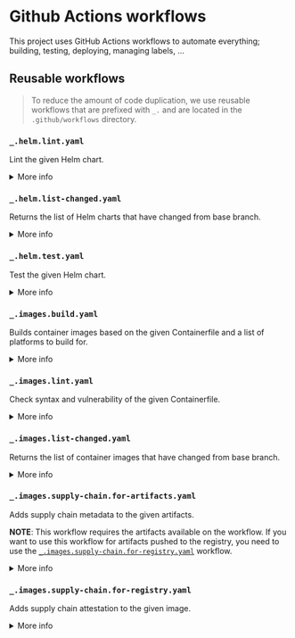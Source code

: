 # Github Actions workflows

This project uses GitHub Actions workflows to automate everything; building,
testing, deploying, managing labels, ...

## Reusable workflows

> To reduce the amount of code duplication, we use reusable workflows that are
> prefixed with `_.` and are located in the `.github/workflows` directory.

### `_.helm.lint.yaml`

Lint the given Helm chart.

<details>
<summary> More info </summary>

#### Workflow usage

```yaml
---
steps:
  lint:
    uses: ./.github/workflows/_.helm.lint.yaml
    with:
      chart: # Path to the Helm chart to lint.
```

</details>

### `_.helm.list-changed.yaml`

Returns the list of Helm charts that have changed from base branch.

<details>
<summary> More info </summary>

#### Workflow usage

```yaml
---
steps:
  list-changed:
    uses: ./.github/workflows/_.helm.list-changed.yaml
```

#### Outputs

##### `charts`

JSON list of changed Helm charts.

</details>

### `_.helm.test.yaml`

Test the given Helm chart.

<details>
<summary> More info </summary>

#### Workflow usage

```yaml
---
steps:
  test:
    uses: ./.github/workflows/_.helm.test.yaml
    with:
      chart: # Path to the Helm chart to test.
```

</details>

### `_.images.build.yaml`

Builds container images based on the given Containerfile and a list of platforms
to build for.

<details>
<summary> More info </summary>

#### Workflow usage

```yaml
---
steps:
  build:
    permissions:
      contents: read # required to access to the Containerfile.
      id-token: write # required to sign the image.
      packages: write # required to push the image to the registry.
    uses: ./.github/workflows/_.images.build.yaml
    with:
      containerfile: # Path to the Containerfile to build.
      platforms: # List of platforms to build for (coma separated list of `os/arch`).
      dry-run: # If set to `true`, the workflow will build all images, but will
      # not push them to the registry. Instead, they will be saved as
      # artifacts.
```

#### Outputs

##### `artifacts`

JSON containing the list of generated artifacts.

```json
[
  {
    "artifact": "<artifact-reference>",
    "digest": "<image-digest>",
    "name": "<image-name>",
    "name-slug": "<image-name-slug>",
    "platform": {
      "arch": "<arch>",
      "os": "<os>"
    },
    "version": "<image-version>"
  }
]
```

> **NOTE**: The `artifact` field depends on the `dry-run` input. If `dry-run` is
> set to `true`, the `artifact` field will contain the path to the artifact. Otherwise,
> it will contain the path to the image in the registry.

</details>

### `_.images.lint.yaml`

Check syntax and vulnerability of the given Containerfile.

<details>
<summary> More info </summary>

#### Workflow usage

```yaml
---
steps:
  lint:
    uses: ./.github/workflows/_.images.lint.yaml
    with:
      containerfile: # Path to the Containerfile to lint.
```

</details>

### `_.images.list-changed.yaml`

Returns the list of container images that have changed from base branch.

<details>
<summary> More info </summary>

#### Workflow usage

```yaml
---
steps:
  list-changed:
    uses: ./.github/workflows/_.images.list-changed.yaml
```

#### Outputs

##### `containerfiles`

JSON list of changed containerfiles.

</details>

### `_.images.supply-chain.for-artifacts.yaml`

Adds supply chain metadata to the given artifacts.

**NOTE**: This workflow requires the artifacts available on the workflow. If
you want to use this workflow for artifacts pushed to the registry, you need to
use the [`_.images.supply-chain.for-registry.yaml`]() workflow.

<details>
<summary> More info </summary>

#### Workflow usage

```yaml
---
steps:
  supply-chain:
    uses: ./.github/workflows/_.images.supply-chain.for-artifacts.yaml
    with:
      artifact-ref: # Github artifact reference to add supply chain metadata to
      name: # String used to name the metadata artifact that will be generated
```

</details>

### `_.images.supply-chain.for-registry.yaml`

Adds supply chain attestation to the given image.

<details>
<summary> More info </summary>

#### Workflow usage

```yaml
---
steps:
  supply-chain:
    uses: ./.github/workflows/_.images.supply-chain.for-artifacts.yaml
    with:
      image-ref: # Image reference to add supply chain metadata to
```

</details>


